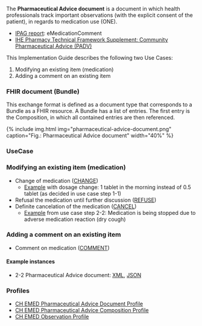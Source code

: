 The **Pharmaceutical Advice document** is a document in which health professionals track important observations (with the explicit consent of the patient), in regards to medication use (ONE).

* [IPAG report](https://www.e-health-suisse.ch/fileadmin/user_upload/Dokumente/2017/D/170607_Bericht_eMedikation_IPAG.pdf): eMedicationComment
* [IHE Pharmacy Technical Framework Supplement: Community Pharmaceutical Advice (PADV)](https://www.ihe.net/uploadedFiles/Documents/Pharmacy/IHE_Pharmacy_Suppl_PADV.pdf)

This Implementation Guide describes the following two Use Cases: 
1. Modifying an existing item (medication)
2. Adding a comment on an existing item

### FHIR document (Bundle)
This exchange format is defined as a document type that corresponds to a Bundle as a FHIR resource. A Bundle has a list of entries. The first entry is the Composition, in which all contained entries are then referenced.

{% include img.html img="pharmaceutical-advice-document.png" caption="Fig.: Pharmaceutical Advice document" width="40%" %}

### UseCase

### Modifying an existing item (medication)
* Change of medication ([CHANGE](ValueSet-ihe-pharmaceuticaladvicestatuslist.html))
   * [Example](Bundle-PharmaceuticalAdvice-ChangeDosage.html) with dosage change: 1 tablet in the morning instead of 0.5 tablet (as decided in use case step 1-1) 
* Refusal the medication until further discussion ([REFUSE](ValueSet-ihe-pharmaceuticaladvicestatuslist.html))
* Definite cancelation of the medication ([CANCEL](ValueSet-ihe-pharmaceuticaladvicestatuslist.html))
   * [Example](Bundle-2-2-PharmaceuticalAdvice.html) from use case step 2-2: Medication is being stopped due to adverse medication reaction (dry cough)

### Adding a comment on an existing item
* Comment on medication ([COMMENT](ValueSet-ihe-pharmaceuticaladvicestatuslist.html))

#### Example instances
* 2-2 Pharmaceutical Advice document: [XML](Bundle-2-2-PharmaceuticalAdvice.xml.html), [JSON](Bundle-2-2-PharmaceuticalAdvice.json.html)

### Profiles
* [CH EMED Pharmaceutical Advice Document Profile](StructureDefinition-ch-emed-document-pharmaceuticaladvice.html)
* [CH EMED Pharmaceutical Advice Composition Profile](StructureDefinition-ch-emed-composition-pharmaceuticaladvice.html)
* [CH EMED Observation Profile](StructureDefinition-ch-emed-observation.html)
